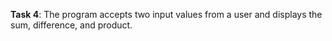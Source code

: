 **Task 4**: The program accepts two input values from a user and displays the sum, difference, and product.
